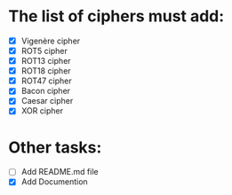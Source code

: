 # The list of ciphers must add:
- [x] Vigenère cipher
- [x] ROT5 cipher
- [x] ROT13 cipher
- [x] ROT18 cipher
- [x] ROT47 cipher
- [x] Bacon cipher
- [x] Caesar cipher
- [x] XOR cipher

# Other tasks:
- [ ] Add README.md file
- [x] Add Documention
